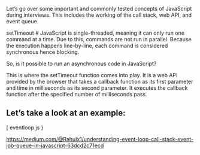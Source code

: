 Let’s go over some important and commonly tested concepts of JavaScript during interviews. This includes the working of the call stack, web API, and event queue.

setTimeout #
JavaScript is single-threaded, meaning it can only run one command at a time. Due to this, commands are not run in parallel. Because the execution happens line-by-line, each command is considered synchronous hence blocking.

So, is it possible to run an asynchronous code in JavaScript?

This is where the setTimeout function comes into play. It is a web API provided by the browser that takes a callback function as its first parameter and time in milliseconds as its second parameter. It executes the callback function after the specified number of milliseconds pass.

## Let’s take a look at an example:

[ eventloop.js }

https://medium.com/@Rahulx1/understanding-event-loop-call-stack-event-job-queue-in-javascript-63dcd2c71ecd

